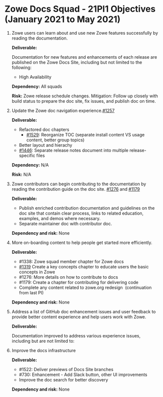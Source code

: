 # Zowe Docs Squad - 21PI1 Objectives (January 2021 to May 2021)

1. Zowe users can learn about and use new Zowe features successfully by reading the documentation. 
   
   **Deliverable:** 
   
   Documentation for new features and enhancements of each release are published on the Zowe Docs Site, including but not limited to the following:
   - High Availability

   **Dependency:** All squads

   **Risk:** Zowe release schedule changes. Mitigation: Follow up closely with build status to prepare the doc site, fix issues, and publish doc on time. 

1. Update the Zowe doc navigation experience.[#1257](https://github.com/zowe/docs-site/issues/1257)
   
   **Deliverable:** 
   - Refactored doc chapters   
     - [#1529](https://github.com/zowe/docs-site/issues/1529): Reorganize TOC (separate install content VS usage content, better group topics) 
   - Better layout and hierachy 
   - [#1446](https://github.com/zowe/docs-site/issues/1446): Separate release notes document into multiple release-specific files

   **Dependency:** 
   N/A 

   **Risk:**
   N/A

1. Zowe contributors can begin contributing to the documentation by reading the contribution guide on the doc site. [#1276](https://github.com/zowe/docs-site/issues/1276) and [#1179](https://github.com/zowe/docs-site/issues/1179)
   
   **Deliverable:** 
   - Publish enriched contribution documentation and guidelines on the doc site that contain clear process, links to related education, examples, and demos where necessary.
   - Separate maintainer doc with contributor doc. 

   **Dependency and risk:** None

1. More on-boarding content to help people get started more efficiently.
   
   **Deliverable:**
   - #1338: Zowe squad member chapter for Zowe docs
   - [#1319](https://github.com/zowe/docs-site/issues/1319) Create a key concepts chapter to educate users the basic concepts in Zowe
   - #1276: More details on how to contribute to docs
   - #1179: Create a chapter for contributing for delivering code
   - Complete any content related to zowe.org redesign  (continuation from last PI) 

   **Dependency and risk:** None
   
1. Address a list of GitHub doc enhancement issues and user feedback to provide better content experience and help users work with Zowe. 
   
   **Deliverable:**  

   Documentation improved to address various experience issues, including but are not limited to: 

   
1. Improve the docs infrastructure  

   **Deliverable:**
   - #1522: Deliver previews of Docs Site branches
   - #730: Enhancement - Add Slack button, other UI improvements
   - Improve the doc search for better discovery  
   
   **Dependency and risk:** None
